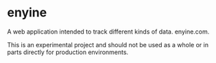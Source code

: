 # enyine

A web application intended to track different kinds of data. enyine.com.

This is an experimental project and should not be used as a whole or in parts directly for production environments.